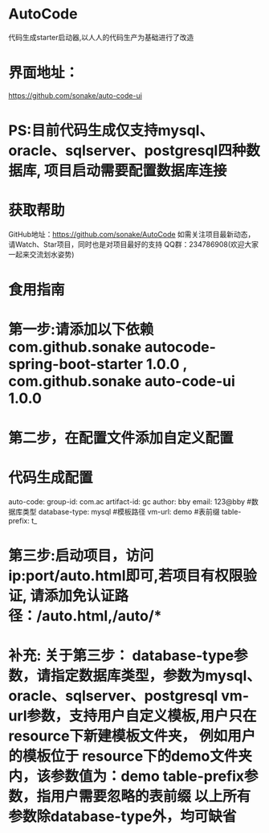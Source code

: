 # AutoCode
代码生成starter启动器,以人人的代码生产为基础进行了改造

# 界面地址：
https://github.com/sonake/auto-code-ui

# PS:目前代码生成仅支持mysql、oracle、sqlserver、postgresql四种数据库, 项目启动需要配置数据库连接
# 获取帮助
  GitHub地址：https://github.com/sonake/AutoCode
  如需关注项目最新动态，请Watch、Star项目，同时也是对项目最好的支持
  QQ群：234786908(欢迎大家一起来交流划水姿势)
# 食用指南
# 第一步:请添加以下依赖 com.github.sonake autocode-spring-boot-starter 1.0.0 , com.github.sonake auto-code-ui 1.0.0
# 第二步，在配置文件添加自定义配置
# 代码生成配置
auto-code:
  group-id: com.ac
  artifact-id: gc
  author: bby
  email: 123@bby
  #数据库类型
  database-type: mysql
  #模板路径
  vm-url: demo
  #表前缀
  table-prefix: t_
# 第三步:启动项目，访问ip:port/auto.html即可,若项目有权限验证, 请添加免认证路径：/auto.html,/auto/*
# 补充: 关于第三步： database-type参数，请指定数据库类型，参数为mysql、oracle、sqlserver、postgresql vm-url参数，支持用户自定义模板,用户只在resource下新建模板文件夹， 例如用户的模板位于 resource下的demo文件夹内，该参数值为：demo table-prefix参数，指用户需要忽略的表前缀 以上所有参数除database-type外，均可缺省
